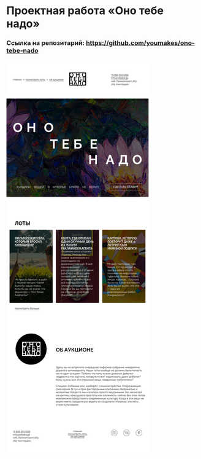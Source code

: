 # Проектная работа «Оно тебе надо»
### Ссылка на репозитарий: https://github.com/youmakes/ono-tebe-nado
<img src="./images/maketReadme.png">
